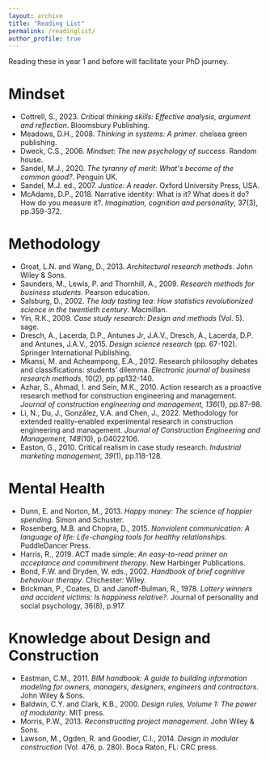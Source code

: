 ```yaml
---
layout: archive
title: "Reading List"
permalink: /readinglist/
author_profile: true
---
```

Reading these in year 1 and before will facilitate your PhD journey.

# Mindset
* Cottrell, S., 2023. *Critical thinking skills: Effective analysis, argument and reflection*. Bloomsbury Publishing.
* Meadows, D.H., 2008. *Thinking in systems: A primer*. chelsea green publishing.
* Dweck, C.S., 2006. *Mindset: The new psychology of success*. Random house.
* Sandel, M.J., 2020. *The tyranny of merit: What's become of the common good?*. Penguin UK.
* Sandel, M.J. ed., 2007. *Justice: A reader*. Oxford University Press, USA.
* McAdams, D.P., 2018. Narrative identity: What is it? What does it do? How do you measure it?. *Imagination, cognition and personality*, 37(3), pp.359-372.

# Methodology
* Groat, L.N. and Wang, D., 2013. *Architectural research methods*. John Wiley & Sons.
* Saunders, M., Lewis, P. and Thornhill, A., 2009. *Research methods for business students*. Pearson education.
* Salsburg, D., 2002. *The lady tasting tea: How statistics revolutionized science in the twentieth century*. Macmillan.
* Yin, R.K., 2009. *Case study research: Design and methods* (Vol. 5). sage.
* Dresch, A., Lacerda, D.P., Antunes Jr, J.A.V., Dresch, A., Lacerda, D.P. and Antunes, J.A.V., 2015. *Design science research* (pp. 67-102). Springer International Publishing.
* Mkansi, M. and Acheampong, E.A., 2012. Research philosophy debates and classifications: students’ dilemma. *Electronic journal of business research methods*, 10(2), pp.pp132-140.
* Azhar, S., Ahmad, I. and Sein, M.K., 2010. Action research as a proactive research method for construction engineering and management. *Journal of construction engineering and management, 136*(1), pp.87-98.
* Li, N., Du, J., González, V.A. and Chen, J., 2022. Methodology for extended reality–enabled experimental research in construction engineering and management. *Journal of Construction Engineering and Management, 148*(10), p.04022106.
* Easton, G., 2010. Critical realism in case study research. *Industrial marketing management, 39*(1), pp.118-128.

# Mental Health
* Dunn, E. and Norton, M., 2013. *Happy money: The science of happier spending*. Simon and Schuster.
* Rosenberg, M.B. and Chopra, D., 2015. *Nonviolent communication: A language of life: Life-changing tools for healthy relationships*. PuddleDancer Press.
* Harris, R., 2019. ACT made simple: *An easy-to-read primer on acceptance and commitment therapy*. New Harbinger Publications.
* Bond, F.W. and Dryden, W. eds., 2002. *Handbook of brief cognitive behaviour therapy*. Chichester: Wiley.
* Brickman, P., Coates, D. and Janoff-Bulman, R., 1978. *Lottery winners and accident victims: Is happiness relative?*. Journal of personality and social psychology, 36(8), p.917.

# Knowledge about Design and Construction
* Eastman, C.M., 2011. *BIM handbook: A guide to building information modeling for owners, managers, designers, engineers and contractors*. John Wiley & Sons.
* Baldwin, C.Y. and Clark, K.B., 2000. *Design rules, Volume 1: The power of modularity*. MIT press.
* Morris, P.W., 2013. *Reconstructing project management*. John Wiley & Sons.
* Lawson, M., Ogden, R. and Goodier, C.I., 2014. *Design in modular construction* (Vol. 476, p. 280). Boca Raton, FL: CRC press.

